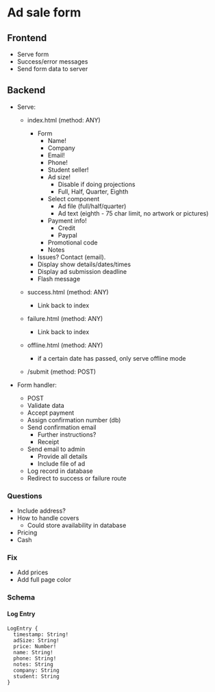 # Ad sale form

## Frontend

- Serve form
- Success/error messages
- Send form data to server

## Backend

- Serve:

  - index.html (method: ANY)

    - Form
      - Name!
      - Company
      - Email!
      - Phone!
      - Student seller!
      - Ad size!
        - Disable if doing projections
        - Full, Half, Quarter, Eighth
      - Select component
        - Ad file (full/half/quarter)
        - Ad text (eighth - 75 char limit, no artwork or pictures)
      - Payment info!
        - Credit
        - Paypal
      - Promotional code
      - Notes
    - Issues? Contact (email).
    - Display show details/dates/times
    - Display ad submission deadline
    - Flash message

  - success.html (method: ANY)
    - Link back to index
  - failure.html (method: ANY)
    - Link back to index
  - offline.html (method: ANY)
    - if a certain date has passed, only serve offline mode
  - /submit (method: POST)

- Form handler:

  - POST
  - Validate data
  - Accept payment
  - Assign confirmation number (db)
  - Send confirmation email
    - Further instructions?
    - Receipt
  - Send email to admin
    - Provide all details
    - Include file of ad
  - Log record in database
  - Redirect to success or failure route

### Questions

- Include address?
- How to handle covers
  - Could store availability in database
- Pricing
- Cash

### Fix

- Add prices
- Add full page color

### Schema

#### Log Entry

```
LogEntry {
  timestamp: String!
  adSize: String!
  price: Number!
  name: String!
  phone: String!
  notes: String
  company: String
  student: String
}
```
